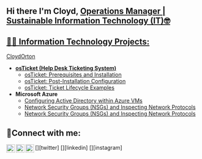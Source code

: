 ## Hi there I'm Cloyd, <a href="https://www.linkedin.com/in/cloyd-orton-539a8321b">Operations Manager | Sustainable Information Technology (IT)🤓 

<h2>👨‍💻 Information Technology Projects:</h2> CloydOrton

- <b>osTicket (Help Desk Ticketing System)</b>
  - [osTicket: Prerequisites and Installation](https://github.com/CloydOrton/osticket-prereqs)
  - [osTicket: Post-Installation Configuration](https://github.com/CloydOrton/post-install-config)
  - [osTicket: Ticket Lifecycle Examples](https://github.com/CloydOrton/ticket-lifecycle)
- <b>Microsoft Azure</b>
  - [Configuring Active Directory within Azure VMs](https://github.com/CloydOrton/configure-ad)
  - [Network Security Groups (NSGs) and Inspecting Network Protocols](https://github.com/CloydOrton/azure-network-protols)
  - [Network Security Groups (NSGs) and Inspecting Network Protocols](https://github.com/CloydOrton/azure-network-protocols)

<h2>🤳Connect with me:</h2>

[<img align="left" alt="Josh | Twitter" width="22px" src="https://cdn.jsdelivr.net/npm/simple-icons@v3/icons/twitter.svg" />][twitter]
[<img align="left" alt="Josh | LinkedIn" width="22px" src="https://cdn.jsdelivr.net/npm/simple-icons@v3/icons/linkedin.svg" />][linkedin]
[<img align="left" alt="Josh | Instagram" width="22px" src="https://cdn.jsdelivr.net/npm/simple-icons@v3/icons/instagram.svg" />][instagram]

 
 
 

